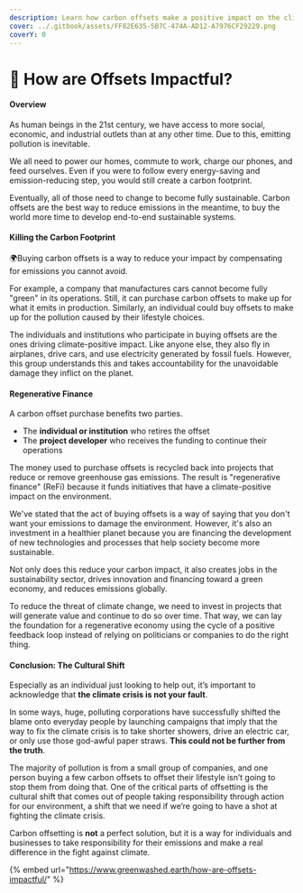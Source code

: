 ```yaml
---
description: Learn how carbon offsets make a positive impact on the climate crisis.
cover: ../.gitbook/assets/FF82E635-5B7C-474A-AD12-A7976CF29229.png
coverY: 0
---
```


# 💨 How are Offsets Impactful?

#### **Overview** <a href="#overview" id="overview"></a>

As human beings in the 21st century, we have access to more social, economic, and industrial outlets than at any other time. Due to this, emitting pollution is inevitable.

We all need to power our homes, commute to work, charge our phones, and feed ourselves. Even if you were to follow every energy-saving and emission-reducing step, you would still create a carbon footprint.

Eventually, all of those need to change to become fully sustainable. Carbon offsets are the best way to reduce emissions in the meantime, to buy the world more time to develop end-to-end sustainable systems.

#### **Killing the Carbon Footprint** <a href="#killing-the-carbon-footprint" id="killing-the-carbon-footprint"></a>

🌍Buying carbon offsets is a way to reduce your impact by compensating for emissions you cannot avoid.

For example, a company that manufactures cars cannot become fully "green" in its operations. Still, it can purchase carbon offsets to make up for what it emits in production. Similarly, an individual could buy offsets to make up for the pollution caused by their lifestyle choices.

The individuals and institutions who participate in buying offsets are the ones driving climate-positive impact. Like anyone else, they also fly in airplanes, drive cars, and use electricity generated by fossil fuels. However, this group understands this and takes accountability for the unavoidable damage they inflict on the planet.

#### **Regenerative Finance** <a href="#regenerative-finance" id="regenerative-finance"></a>

A carbon offset purchase benefits two parties.

* The **individual or institution** who retires the offset
* The **project developer** who receives the funding to continue their operations

The money used to purchase offsets is recycled back into projects that reduce or remove greenhouse gas emissions. The result is "regenerative finance" (ReFi) because it funds initiatives that have a climate-positive impact on the environment.

We've stated that the act of buying offsets is a way of saying that you don't want your emissions to damage the environment. However, it's also an investment in a healthier planet because you are financing the development of new technologies and processes that help society become more sustainable.

Not only does this reduce your carbon impact, it also creates jobs in the sustainability sector, drives innovation and financing toward a green economy, and reduces emissions globally.&#x20;

To reduce the threat of climate change, we need to invest in projects that will generate value and continue to do so over time. That way, we can lay the foundation for a regenerative economy using the cycle of a positive feedback loop instead of relying on politicians or companies to do the right thing.

#### **Conclusion: The Cultural Shift** <a href="#conclusion-the-cultural-shift" id="conclusion-the-cultural-shift"></a>

Especially as an individual just looking to help out, it’s important to acknowledge that **the climate crisis is not your fault**.

In some ways, huge, polluting corporations have successfully shifted the blame onto everyday people by launching campaigns that imply that the way to fix the climate crisis is to take shorter showers, drive an electric car, or only use those god-awful paper straws. **This could not be further from the truth**.

The majority of pollution is from a small group of companies, and one person buying a few carbon offsets to offset their lifestyle isn’t going to stop them from doing that. One of the critical parts of offsetting is the cultural shift that comes out of people taking responsibility through action for our environment, a shift that we need if we’re going to have a shot at fighting the climate crisis.

Carbon offsetting is **not** a perfect solution, but it is a way for individuals and businesses to take responsibility for their emissions and make a real difference in the fight against climate.

{% embed url="https://www.greenwashed.earth/how-are-offsets-impactful/" %}
